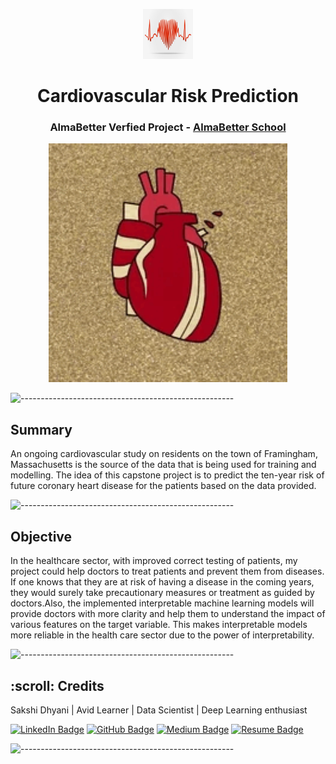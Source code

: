 <p align="center"> 
  <img src="image/ml.jpg"  alt="..."width="80px" height="80px">
</p>
<h1 align="center"> Cardiovascular Risk Prediction </h1>
<h3 align="center"> AlmaBetter Verfied Project - <a href="https://www.almabetter.com/"> AlmaBetter School </a> </h5>

<p align="center"> 
<img src="gif/newimage.gif" alt="Animated gif Cardiovascular Risk Prediction Image" height="382px">
</p>

![-----------------------------------------------------](https://raw.githubusercontent.com/andreasbm/readme/master/assets/lines/rainbow.png)

<h2> Summary</h2>
<p>
An ongoing cardiovascular study on residents on the town of Framingham, Massachusetts is the source of the data that is being used for training and modelling. The idea of this capstone project is to predict the ten-year risk of future coronary heart disease for the patients based on the data provided.
<p>

![-----------------------------------------------------](https://raw.githubusercontent.com/andreasbm/readme/master/assets/lines/rainbow.png)

<h2>Objective</h2>
<p>
In the healthcare sector, with improved correct testing of patients, my project could help doctors to treat patients and prevent them from diseases. If one knows that they are at risk of having a disease in the coming years, they would surely take precautionary measures or treatment as guided by doctors.Also, the implemented interpretable machine learning models will provide doctors with more clarity and help them to understand the impact of various features on the target variable. This makes interpretable models more reliable in the health care sector due to the power of interpretability.
</p>

![-----------------------------------------------------](https://raw.githubusercontent.com/andreasbm/readme/master/assets/lines/rainbow.png)

<!-- CREDITS -->
<h2 id="credits"> :scroll: Credits</h2>

 Sakshi Dhyani  | Avid Learner | Data Scientist | Deep Learning enthusiast

[![LinkedIn Badge](https://img.shields.io/badge/LinkedIn-0077B5?style=for-the-badge&logo=linkedin&logoColor=white)](https://www.linkedin.com/in/sakshi-dhyani/)
[![GitHub Badge](https://img.shields.io/badge/GitHub-100000?style=for-the-badge&logo=github&logoColor=white)](https://github.com/sakshidhyani/)
[![Medium Badge](https://img.shields.io/badge/Medium-1DA1F2?style=for-the-badge&logo=medium&logoColor=white)](https://medium.com/@sakshidhyani73)
[![Resume Badge](https://img.shields.io/badge/resume-0077B5?style=for-the-badge&logo=resume&logoColor=white)](https://drive.google.com/file/d/1OzvLs1xjhA10rJrOYCG9QV7rYsXpirMU/view?usp=sharing)

![-----------------------------------------------------](https://raw.githubusercontent.com/andreasbm/readme/master/assets/lines/rainbow.png)

